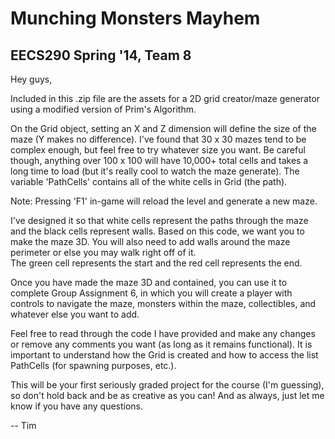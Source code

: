 Munching Monsters Mayhem
========================
EECS290 Spring '14, Team 8
--------------------------

Hey guys,

Included in this .zip file are the assets for a 2D grid creator/maze generator using a modified version of Prim's Algorithm.  

On the Grid object, setting an X and Z dimension will define the size of the maze (Y makes no difference).
I've found that 30 x 30 mazes tend to be complex enough, but feel free to try whatever size you want.
Be careful though, anything over 100 x 100 will have 10,000+ total cells and takes a long time to load (but it's really cool to watch the maze generate).
The variable 'PathCells' contains all of the white cells in Grid (the path).

Note: Pressing 'F1' in-game will reload the level and generate a new maze.

I've designed it so that white cells represent the paths through the maze and the black cells represent walls.  Based on this code, 
we want you to make the maze 3D.  You will also need to add walls around the maze perimeter or else you may walk right off of it.  
The green cell represents the start and the red cell represents the end.

Once you have made the maze 3D and contained, you can use it to complete Group Assignment 6, in which you will create a player with controls to navigate
the maze, monsters within the maze, collectibles, and whatever else you want to add.

Feel free to read through the code I have provided and make any changes or remove any comments 
you want (as long as it remains functional).  It is important to understand how the Grid is created
and how to access the list PathCells (for spawning purposes, etc.).

This will be your first seriously graded project for the course (I'm guessing), so don't hold back and be as creative as you can!
And as always, just let me know if you have any questions.

-- Tim